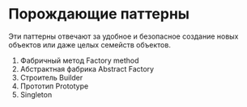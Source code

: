 # Порождающие паттерны

Эти паттерны отвечают за удобное и безопасное создание
новых объектов или даже целых семейств объектов.

1) Фабричный метод Factory method
2) Абстрактная фабрика Abstract Factory
3) Строитель Builder
4) Прототип Prototype
5) Singleton